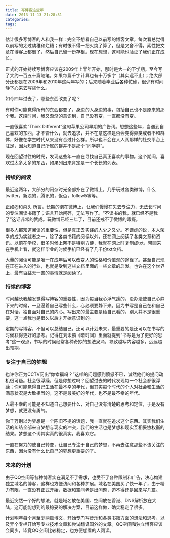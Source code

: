 ```yaml
---
title: 写博客这些年
date: 2013-11-13 21:28:31
categories:
tags:
---
```


估计很多写博客的人和我一样：完全不想看自己以前写的博客文章，每次看总觉得以前写的太过幼稚和烂糟；有时恨不得一把火烧了算了，但是又舍不得，索性把文章在博客上都删了，然后自己留一份存根。现在想想，这可能也验证了我们正在成长。

正式的开始持续写博客应该在2009年上半年开始，那时是大一的下学期。至今写了大约一百五十篇随笔，如果每篇千字计算也有十万多字（其实远不止）；绝大部分还都是在2009年和2010年这两年写的；后来随着毕业后各种忙碌，很少有时间静下心来去写些什么。

如今四年过去了，哪些东西改变了呢？

有时你可能觉得所有的东西都变了，身边的人身边的事，包括自己也不是原来的那个我。这段时间，我又渐渐的意识到，自己没有变，一直都没有变。

一直很喜欢“Think Different”这句苹果公司早期的广告词。想想这些年，当遇到自己喜欢的东西，才不管什么，就去追求，并不在意这样是否会变得异类或者不和群体，好像在学生时代从来没有合过什么群。所以也不会在人人网那样的社交平台上驻足，因为知道自己所属的群并不是那个“同学群”。

现在回望过往的时光，发现这些年一直在寻找自己真正喜欢的事物。这个期间，喜欢过太多太多的东西，如果列出来肯定是一个长长的列表。

### 持续的阅读
最近这两年，大部分的闲杂时光全部扑在了微博上，几乎玩过各类微博，什么twitter，新浪的，腾讯的，饭否，follow5等等。

正如@和菜头 所言，长期的泡在微博上，让我们慢慢在失去专注力，无法长时间的专注阅读书籍了；语言开始闲碎，无法写作了。“不读书的我，就已经不是我了”这话非常的赞成。玩微博已经三年了，目前还戒不了微博的毒瘾。

很多人都知道阅读的重要性，但是真正去实践的人少之又少。不谦虚的说，本人荣幸的成为实践者之一，除了各类书籍的阅读以外，还在网上阅读了各类文章和资讯。以前在学校，很多时候上网不是特别方便，我就在网上时复制成txt，带回来在手机上看，就这样毕业的时候手机已经有了几千份txt文档。

大量的阅读可能是唯一在成年后可以改变人的性格和价值观的途径了。甚至自己现在正在进入的行业，也就是受到这些文档里面的一些文章的启发。也许在这个世界上，最有百益无一害的事情就是阅读了。

### 持续的博客
时间越长我越发觉得写博客的重要性，因为每当我心浮气躁的，没办法使自己心静下来的时候，一旦逼着自己写些什么，心必须要静下来。因为书写是自己在和自己在对话，独自面对自己的内心。写出来的最主要是给自己看的，别人并不是很重要，这一点我也是很久以后才开始意识到的。

定期的写博客，不但可以总结自己，还可以计划未来，最重要的是还可以在书写的时候获得更好的思考。记得在刘未鹏《暗时间》里面就提到“书写是为了更好的思考”这一观点，书写的时候经常各种奇妙的想法泉涌，导致越写内容越多，远远超出预期。

 
### 专注于自己的梦想
也许你正为CCTV问出“你幸福吗？”这样的问题感到愤怒不已，诚然他们的提问动机很可疑。社会很浮躁，但是你想过吗？回望过去的时代发现每一个社会都很浮躁；你可能觉得自己生活在最不幸的年代，但其实每个时代的个人对社会和生活的满意状况是大致相当的，这不是最美好的年代，也不是最不幸的年代。

人最不幸的可能是不知道自己想要什么，对自己没有清楚的思考和定位，于是没有梦想，就更没有勇气。

你千万别以为梦想是一个陈旧不提的话题，我一直就在追求这个东西。其实我们生活的纠结全部来自梦想与现实的冲突，我们的生活也是梦想和现实互相妥协权衡的结果。梦想这个词其实真的很真实，我喜欢它。

一直在努力的使自己转变，让自己专注于自己的梦想，不再去注意那些不该关注的东西，因为没有什么比自己的梦想更重要的了。


### 未来的计划
由于QQ空间等各种博客实在满足不了需求，也受不了各种限制和广告，决心构建独立域名的博客，这样也方便访问和各种扩展。域名在美国买了快一年了，由于精力有限，一直没有正式开始，数据和空间老是出问题，迫不得还是回来写几篇。

最近突然一个好的想法，就是域名放在美国、空间放在香港、DNS解析放在大陆，这可能能想到的最稳妥的解决方案，目前这样做，确实稳定了很多。

计划明年每个月至少两篇博文，开始专门写音乐和各类书籍方面的想法和思考，以及弄个专栏开始写专业技术文章和尝试翻译国外的文章。QQ空间和独立博客应该会同步，毕竟QQ空间比较稳定，也方便想看的人阅读。
 